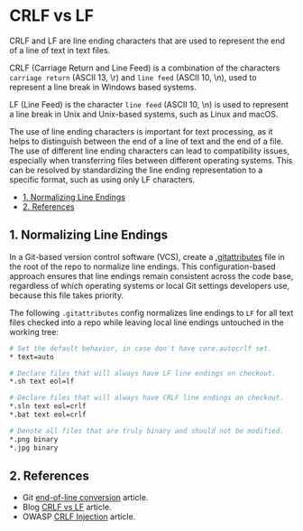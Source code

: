 # CRLF vs LF

CRLF and LF are line ending characters that are used to represent the end of a line of text in text files.

CRLF (Carriage Return and Line Feed) is a combination of the characters `carriage return` (ASCII 13, \r) and `line feed` (ASCII 10, \n), used to represent a line break in Windows based systems.

LF (Line Feed) is the character `line feed` (ASCII 10, \n) is used to represent a line break in Unix and Unix-based systems, such as Linux and macOS.

The use of line ending characters is important for text processing, as it helps to distinguish between the end of a line of text and the end of a file. The use of different line ending characters can lead to compatibility issues, especially when transferring files between different operating systems. This can be resolved by standardizing the line ending representation to a specific format, such as using only LF characters.

- [1. Normalizing Line Endings](#1-normalizing-line-endings)
- [2. References](#2-references)

## 1. Normalizing Line Endings

In a Git-based version control software (VCS), create a [.gitattributes](https://git-scm.com/docs/gitattributes) file in the root of the repo to normalize line endings. This configuration-based approach ensures that line endings remain consistent across the code base, regardless of which operating systems or local Git settings developers use, because this file takes priority.

The following `.gitattributes` config normalizes line endings to `LF` for all text files checked into a repo while leaving local line endings untouched in the working tree:

```bash
# Set the default behavior, in case don't have core.autocrlf set.
* text=auto

# Declare files that will always have LF line endings on checkout.
*.sh text eol=lf

# Declare files that will always have CRLF line endings on checkout.
*.sln text eol=crlf
*.bat text eol=crlf

# Denote all files that are truly binary and should not be modified.
*.png binary
*.jpg binary
```

## 2. References

- Git [end-of-line conversion](http://git-scm.com/docs/gitattributes#_end_of_line_conversion) article.
- Blog [CRLF vs LF](https://www.aleksandrhovhannisyan.com/blog/crlf-vs-lf-normalizing-line-endings-in-git/) article.
- OWASP [CRLF Injection](https://owasp.org/www-community/vulnerabilities/CRLF_Injection) article.
